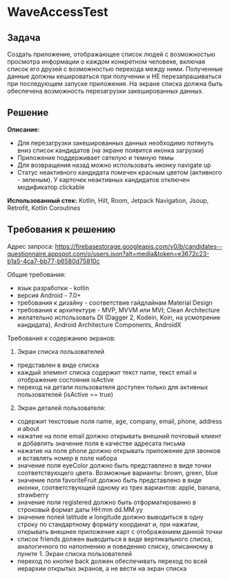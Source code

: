 # WaveAccessTest

## Задача ##
Создать приложение, отображающее список людей с возможностью просмотра информации о каждом конкретном человеке, включая список его друзей с возможностью перехода между ними. Полученные данные должны кешироваться при получении и НЕ перезапрашиваться при последующем запуске приложения. На экране списка должна быть обеспечена возможность перезагрузки закешированных данных.

## Решение ##
**Описание:**  
- Для перезагрузки закешированных данных необходимо потянуть вниз список кандидатов
(на экране появится иконка загрузки)
- Приложение поддерживает свтелую и темную темы
- Для возвращения назад можно использовать иконку navigate up
- Статус неактивного кандидата помечен красным цветом (активного - зеленым). У карточек неактивных кандидатов отключен модификатор clickable

**Использованный стек:** Kotlin, Hilt, Room, Jetpack Navigation, Jsoup, Retrofit, Kotlin Coroutines

## Tребования к решению ##

Адрес запроса:
https://firebasestorage.googleapis.com/v0/b/candidates--questionnaire.appspot.com/o/users.json?alt=media&token=e3672c23-b1a5-4ca7-bb77-b6580d75810c

Общие требования:
- язык разработки - kotlin
- версия Android - 7.0+
- требования к дизайну - соответствие гайдлайнам Material Design
- требования к архитектуре - MVP, MVVM или MVI; Clean Architecture
- желательно использовать DI (Dagger 2, Kodein, Koin, на усмотрение кандидата), Android Architecture Components, AndroidX

Требования к содержанию экранов:
1. Экран списка пользователей
- представлен в виде списка
- каждый элемент списка содержит текст name, текст email и отображение состояния isActive
- переход на детали пользователя доступен только для активных пользователей (isActive == true)

2. Экран деталей пользователя:
- содержит текстовые поля name, age, company, email, phone, address и about
- нажатие на поле email должно открывать внешний почтовый клиент и добавлять значение поля в качестве адресата письма
- нажатие на поле phone должно открывать приложение для звонков и вставлять номер в поле набора
- значение поля eyeColor должно быть представлено в виде точки соответствующего цвета. Возможные варианты: brown, green, blue
- значение поля favoriteFruit должно быть представлено в виде иконки, соответствующей одному из трех вариантов: apple, banana, strawberry
- значение поля registered должно быть отформатированно в строковый формат даты HH:mm dd.MM.yy
- значение полей latitude и longitude должно выводиться в одну строку по стандартному формату координат и, при нажатии, открывать внешнее приложение карт с отображением данной точки
- список friends должен выводиться в виде вертикального списка, аналогичного по наполнению и поведению списку, описанному в пункте 1. Экран списка пользователей
- переход по кнопке back должен обеспечивать переход по всей иерархии открытых экранов, а не вести на экран списка
